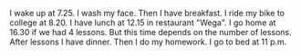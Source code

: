 I wake up at 7.25.  I wash my face. Then I have breakfast. I ride my bike to college at 8.20. I have lunch at 12.15 in restaurant "Wega". I go home at 16.30 if we had 4 lessons. But this time depends on the number of lessons. After lessons I have dinner. Then I do my homework. I go to bed at 11 p.m. 